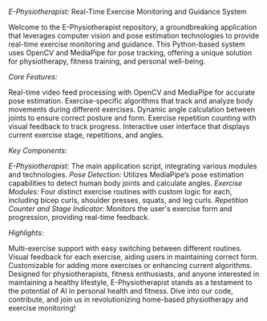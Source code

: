 
*E-Physiotherapist:* Real-Time Exercise Monitoring and Guidance System

Welcome to the E-Physiotherapist repository, a groundbreaking application that leverages computer vision and pose estimation technologies to provide real-time exercise monitoring and guidance. This Python-based system uses OpenCV and MediaPipe for pose tracking, offering a unique solution for physiotherapy, fitness training, and personal well-being.

*Core Features:*

Real-time video feed processing with OpenCV and MediaPipe for accurate pose estimation.
Exercise-specific algorithms that track and analyze body movements during different exercises.
Dynamic angle calculation between joints to ensure correct posture and form.
Exercise repetition counting with visual feedback to track progress.
Interactive user interface that displays current exercise stage, repetitions, and angles.

*Key Components:*

*E-Physiotherapist:* The main application script, integrating various modules and technologies.
*Pose Detection:* Utilizes MediaPipe’s pose estimation capabilities to detect human body joints and calculate angles.
*Exercise Modules:* Four distinct exercise routines with custom logic for each, including bicep curls, shoulder presses, squats, and leg curls.
*Repetition Counter and Stage Indicator:* Monitors the user's exercise form and progression, providing real-time feedback.

*Highlights:*

Multi-exercise support with easy switching between different routines.
Visual feedback for each exercise, aiding users in maintaining correct form.
Customizable for adding more exercises or enhancing current algorithms.
Designed for physiotherapists, fitness enthusiasts, and anyone interested in maintaining a healthy lifestyle, E-Physiotherapist stands as a testament to the potential of AI in personal health and fitness. Dive into our code, contribute, and join us in revolutionizing home-based physiotherapy and exercise monitoring!
 
 
